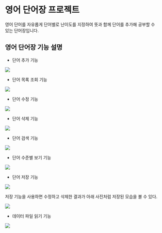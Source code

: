 # 영어 단어장 프로젝트
영어 단어를 자유롭게 단어별로 난이도를 지정하여 뜻과 함께 단어를 추가해 공부할 수 있는 단어장입니다.

## 영어 단어장 기능 설명
- 단어 추가 기능
  
<img
src="https://github.com/leejunhyuk22000575/project1_22000575/blob/master/screenshot/add.png?raw=true">
- 단어 목록 조회 기능
  
<img
src="https://github.com/leejunhyuk22000575/project1_22000575/blob/master/screenshot/list.png?raw=true">
- 단어 수정 기능
  
<img
src="https://github.com/leejunhyuk22000575/project1_22000575/blob/master/screenshot/update.png?raw=true">
- 단어 삭제 기능
  
<img
src="https://github.com/leejunhyuk22000575/project1_22000575/blob/master/screenshot/delete.png?raw=true">
- 단어 검색 기능
  
<img
src="https://github.com/leejunhyuk22000575/project1_22000575/blob/master/screenshot/search.png?raw=true">
- 단어 수준별 보기 기능
  
<img
src="https://github.com/leejunhyuk22000575/project1_22000575/blob/master/screenshot/levellist.png?raw=true">
- 단어 저장 기능
  
<img
src="https://github.com/leejunhyuk22000575/project1_22000575/blob/master/screenshot/save.png?raw=true">

저장 기능을 사용하면 수정하고 삭제한 결과가 아래 사진처럼 저장된 모습을 볼 수 있다.

<img
src="https://github.com/leejunhyuk22000575/project1_22000575/blob/master/screenshot/save 2.png?raw=true">
- 데이터 파일 읽기 기능
  
<img
src="https://github.com/leejunhyuk22000575/project1_22000575/blob/master/screenshot/load.png?raw=true">

